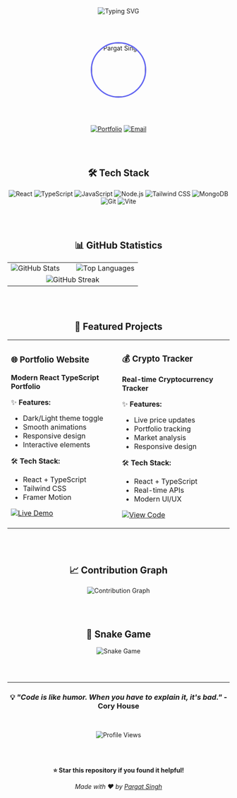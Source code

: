 <div align="center">

<!-- Typing Animation -->
<img src="https://readme-typing-svg.herokuapp.com?font=Fira+Code&size=28&duration=3000&pause=1000&color=6366F1&center=true&vCenter=true&width=600&lines=Hi+there!+I'm+Pargat+Singh;Full+Stack+Developer;React+%26+TypeScript+Enthusiast" alt="Typing SVG" />

<br><br>

<!-- Profile Picture -->
<img src="https://github.com/pargat-apps/pargat-apps/assets/placeholder-profile-pic" alt="Pargat Singh" width="120" style="border-radius: 50%; border: 3px solid #6366F1;" />

<br><br>

<!-- Contact Links -->
[![Portfolio](https://img.shields.io/badge/🌐_Portfolio-https://pargatfolio.com/-6366F1?style=for-the-badge&logo=react&logoColor=white&labelColor=1E1B4B)](https://pargatfolio.com/)
[![Email](https://img.shields.io/badge/📧_Email-c0956007@mylambton.ca-E11D48?style=for-the-badge&logo=gmail&logoColor=white&labelColor=881337)](mailto:c0956007@mylambton.ca)

<br><br>

## 🛠️ Tech Stack

![React](https://img.shields.io/badge/React-20232A?style=flat-square&logo=react&logoColor=61DAFB)
![TypeScript](https://img.shields.io/badge/TypeScript-007ACC?style=flat-square&logo=typescript&logoColor=white)
![JavaScript](https://img.shields.io/badge/JavaScript-F7DF1E?style=flat-square&logo=javascript&logoColor=black)
![Node.js](https://img.shields.io/badge/Node.js-43853D?style=flat-square&logo=node.js&logoColor=white)
![Tailwind CSS](https://img.shields.io/badge/Tailwind_CSS-38B2AC?style=flat-square&logo=tailwind-css&logoColor=white)
![MongoDB](https://img.shields.io/badge/MongoDB-4EA94B?style=flat-square&logo=mongodb&logoColor=white)
![Git](https://img.shields.io/badge/Git-F05032?style=flat-square&logo=git&logoColor=white)
![Vite](https://img.shields.io/badge/Vite-646CFF?style=flat-square&logo=vite&logoColor=white)

<br><br>

## 📊 GitHub Statistics

<table>
<tr>
<td width="50%">

<img src="https://github-readme-stats.vercel.app/api?username=pargat-apps&show_icons=true&theme=tokyonight&hide_border=true&count_private=true&include_all_commits=true&custom_title=🚀%20Activity&bg_color=0d1117&title_color=6366f1&text_color=ffffff&icon_color=6366f1&border_color=6366f1&hide_title=true" alt="GitHub Stats" />

</td>
<td width="50%">

<img src="https://github-readme-stats.vercel.app/api/top-langs/?username=pargat-apps&layout=compact&theme=tokyonight&hide_border=true&custom_title=💻%20Languages&bg_color=0d1117&title_color=6366f1&text_color=ffffff&icon_color=6366f1&border_color=6366f1&hide_title=true" alt="Top Languages" />

</td>
</tr>
<tr>
<td colspan="2" align="center">

<img src="https://github-readme-streak-stats.herokuapp.com/?user=pargat-apps&theme=tokyonight&hide_border=true&stroke=6366F1&ring=6366F1&fire=6366F1&currStreakLabel=6366F1&bg_color=0d1117&title_color=6366f1&text_color=ffffff&icon_color=6366f1&border_color=6366f1" alt="GitHub Streak" />

</td>
</tr>
</table>

<br><br>

## 🌟 Featured Projects

<table>
<tr>
<td width="50%">

### 🌐 Portfolio Website
**Modern React TypeScript Portfolio**

✨ **Features:**
- Dark/Light theme toggle
- Smooth animations
- Responsive design
- Interactive elements

🛠️ **Tech Stack:**
- React + TypeScript
- Tailwind CSS
- Framer Motion

[![Live Demo](https://img.shields.io/badge/🌐_Live_Demo-6366F1?style=for-the-badge&logo=react&logoColor=white)](https://pargatfolio.com/)

</td>
<td width="50%">

### 💰 Crypto Tracker
**Real-time Cryptocurrency Tracker**

✨ **Features:**
- Live price updates
- Portfolio tracking
- Market analysis
- Responsive design

🛠️ **Tech Stack:**
- React + TypeScript
- Real-time APIs
- Modern UI/UX

[![View Code](https://img.shields.io/badge/💻_View_Code-6366F1?style=for-the-badge&logo=github&logoColor=white)](https://github.com/pargat-apps/crypto-tracker)

</td>
</tr>
</table>

<br><br>

## 📈 Contribution Graph

<img src="https://github-readme-activity-graph.vercel.app/graph?username=pargat-apps&theme=tokyonight&hide_border=true&custom_title=📈%20Contribution%20Graph&bg_color=0d1117&color=6366f1&line=6366f1&point=6366f1&area=true&hide_title=true" alt="Contribution Graph" />

<br><br>

## 🐍 Snake Game

<img src="https://raw.githubusercontent.com/pargat-apps/pargat-apps/output/github-contribution-grid-snake.svg" alt="Snake Game" />

<br><br>

---

### 💡 *"Code is like humor. When you have to explain it, it's bad."* - Cory House

<br>

![Profile Views](https://komarev.com/ghpvc/?username=pargat-apps&color=6366F1&style=for-the-badge&label=👀%20Profile%20Views)

<br><br>

**⭐ Star this repository if you found it helpful!**

*Made with ❤️ by [Pargat Singh](https://pargatfolio.com/)*

</div>